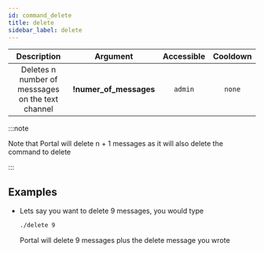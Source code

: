```yaml
---
id: command_delete
title: delete
sidebar_label: delete
---
```


|                    Description                    |        Argument        | Accessible | Cooldown |
| :-----------------------------------------------: | :--------------------: | :--------: | :------: |
| Deletes n number of messsages on the text channel | __!numer_of_messages__ |  `admin`   |  `none`  |

:::note

Note that Portal will delete n + 1 messages as it will also delete the command to delete

:::

## Examples

* Lets say you want to delete 9 messages, you would type
    ```bash
    ./delete 9
    ```

    Portal will delete 9 messages plus the delete message you wrote